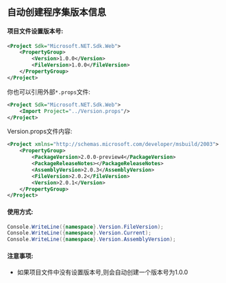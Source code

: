 ﻿## 自动创建程序集版本信息

#### 项目文件设置版本号:

```xml
<Project Sdk="Microsoft.NET.Sdk.Web">
	<PropertyGroup>
		<Version>1.0.0</Version>
		<FileVersion>1.0.0</FileVersion>
	</PropertyGroup>
</Project>
```
你也可以引用外部`*.props`文件:
```xml
<Project Sdk="Microsoft.NET.Sdk.Web">
	<Import Project="../Version.props"/>
</Project>
```
Version.props文件内容:
```xml
<Project xmlns="http://schemas.microsoft.com/developer/msbuild/2003">
	<PropertyGroup>
		<PackageVersion>2.0.0-preview4</PackageVersion>
		<PackageReleaseNotes></PackageReleaseNotes>
		<AssemblyVersion>2.0.3</AssemblyVersion>
		<FileVersion>2.0.2</FileVersion>
		<Version>2.0.1</Version>
	</PropertyGroup>
</Project>
```


#### 使用方式:
```csharp
Console.WriteLine({namespace}.Version.FileVersion);
Console.WriteLine({namespace}.Version.Current);
Console.WriteLine({namespace}.Version.AssemblyVersion);
```
#### 注意事项:

- 如果项目文件中没有设置版本号,则会自动创建一个版本号为1.0.0
